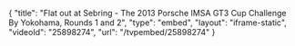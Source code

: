 {
    "title": "Flat out at Sebring  - The 2013 Porsche IMSA GT3 Cup Challenge By Yokohama, Rounds 1 and 2",
    "type": "embed",
    "layout": "iframe-static",
    "videoId": "25898274",
    "url": "\/tvpembed\/25898274"
}